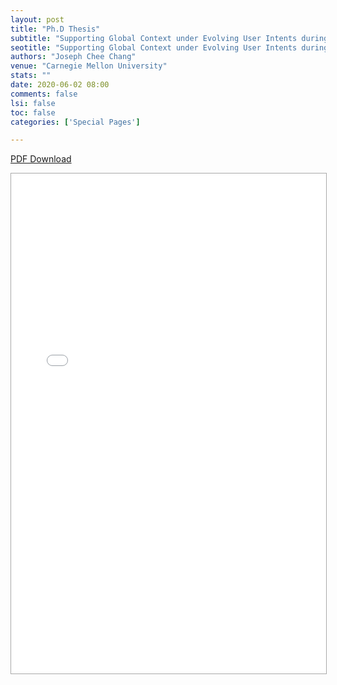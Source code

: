 ```yaml
---
layout: post
title: "Ph.D Thesis"
subtitle: "Supporting Global Context under Evolving User Intents during Data Exploration"
seotitle: "Supporting Global Context under Evolving User Intents during Data Exploration"
authors: "Joseph Chee Chang"
venue: "Carnegie Mellon University"
stats: ""
date: 2020-06-02 08:00
comments: false
lsi: false
toc: false
categories: ['Special Pages']

---
```



<!--more-->


<a class="btn btn-default" href="/Thesis.pdf" target='_blank' onclick="_gaq.push(['_trackEvent', 'Paper', 'Thesis', 'PDF']);" role="button">PDF Download</a>

<iframe src="/Thesis.pdf" style='width: 100%; height: 800px; border: 1px darkgray solid;'>
  Thesis
</iframe>
